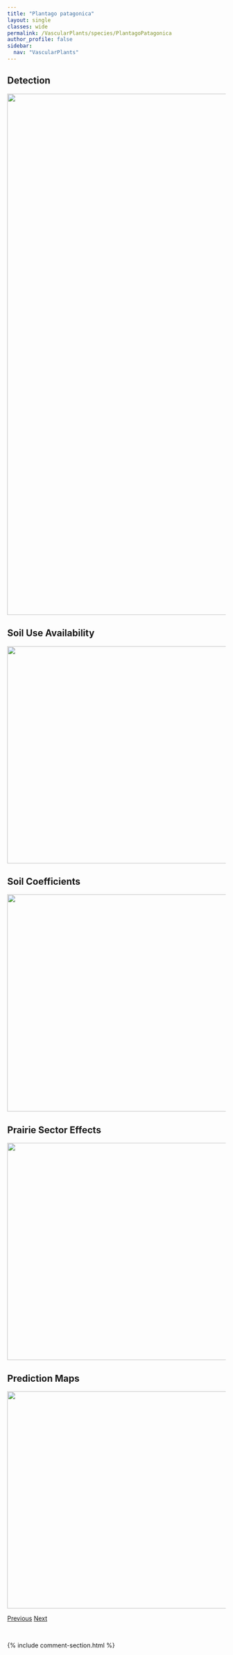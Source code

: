 ```yaml
---
title: "Plantago patagonica"
layout: single
classes: wide
permalink: /VascularPlants/species/PlantagoPatagonica
author_profile: false
sidebar:
  nav: "VascularPlants"
---
```


<h2>Detection</h2>

<a href="https://drive.google.com/uc?export=view&id=1XeicuAJIl-YyttghRr0nDog2DP0dBZvB">
<img src="https://drive.google.com/uc?export=view&id=1XeicuAJIl-YyttghRr0nDog2DP0dBZvB" height = "1200" width = "800">
</a>


<h2>Soil Use Availability</h2>

<a href="https://drive.google.com/uc?export=view&id=1roAAIvTeeDdS0fomkV7HnFjRyEir4xpX">
<img src="https://drive.google.com/uc?export=view&id=1roAAIvTeeDdS0fomkV7HnFjRyEir4xpX" height = "500" width = "1000">
</a>


<h2>Soil Coefficients</h2>

<a href="https://drive.google.com/uc?export=view&id=1HqFGPb69h8CUxPrexKEnly_PI7reIxFb">
<img src="https://drive.google.com/uc?export=view&id=1HqFGPb69h8CUxPrexKEnly_PI7reIxFb" height = "500" width = "1000">
</a>


<h2>Prairie Sector Effects</h2>

<a href="https://drive.google.com/uc?export=view&id=1La5wGZpA10NTm2Q0yb5yVumPdv79JMH9">
<img src="https://drive.google.com/uc?export=view&id=1La5wGZpA10NTm2Q0yb5yVumPdv79JMH9" height = "500" width = "1000">
</a>


<h2>Prediction Maps</h2>

<a href="https://drive.google.com/uc?export=view&id=1PztQiQhymdO-iujXJgK-8DFrxcK3k1cW">
<img src="https://drive.google.com/uc?export=view&id=1PztQiQhymdO-iujXJgK-8DFrxcK3k1cW" height = "500" width = "1000">
</a>


<a href="/DevelopmentWebsite/VascularPlants/species/PlantagoMajor" class="pagination--pager" title="Plantago major">Previous</a> <a href="/DevelopmentWebsite/VascularPlants/species/Platanthera" class="pagination--pager" title="Platanthera">Next</a>

<p>&nbsp;</p>

{% include comment-section.html %}
